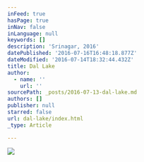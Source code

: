 ```yaml
---
inFeed: true
hasPage: true
inNav: false
inLanguage: null
keywords: []
description: 'Srinagar, 2016'
datePublished: '2016-07-16T16:48:18.877Z'
dateModified: '2016-07-14T18:32:44.432Z'
title: Dal Lake
author:
  - name: ''
    url: ''
sourcePath: _posts/2016-07-13-dal-lake.md
authors: []
publisher: null
starred: false
url: dal-lake/index.html
_type: Article

---
```

![](https://imgflo.herokuapp.com/graph/vahj1ThiexotieMo/34c3d0410fe69f64eebfd1bde8f27ed5/croprotate.jpg?cropheight=2769&cropwidth=5616&degrees=0&input=https%3A%2F%2Fthe-grid-user-content.s3-us-west-2.amazonaws.com%2F4c568ccc-17fd-4cc0-9800-bdf3d490d559.jpg&x=0&y=0)